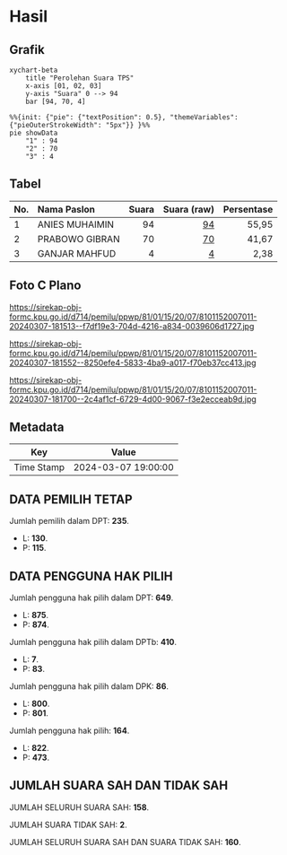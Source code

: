 # Hasil

## Grafik

```mermaid
xychart-beta
    title "Perolehan Suara TPS"
    x-axis [01, 02, 03]
    y-axis "Suara" 0 --> 94
    bar [94, 70, 4]
```

```mermaid
%%{init: {"pie": {"textPosition": 0.5}, "themeVariables": {"pieOuterStrokeWidth": "5px"}} }%%
pie showData
    "1" : 94
    "2" : 70
    "3" : 4
```

## Tabel

| No. | Nama Paslon    | Suara | Suara (raw) | Persentase |
|:--- |:-------------- | -----:| -----------:| ----------:|
| 1   | ANIES MUHAIMIN | 94    | [94][p-1]   | 55,95      |
| 2   | PRABOWO GIBRAN | 70    | [70][p-2]   | 41,67      |
| 3   | GANJAR MAHFUD  | 4     | [4][p-3]    | 2,38       |


[p-1]: https://github.com/gigit-pemilu/pemilu-2024-81-maluku/blob/main/pilpres/hitung-suara/sub/81-maluku/sub/01-maluku-tengah/sub/15-leihitu/sub/2007-ureng/sub/011-tps/sub/paslon-1.txt
[p-2]: https://github.com/gigit-pemilu/pemilu-2024-81-maluku/blob/main/pilpres/hitung-suara/sub/81-maluku/sub/01-maluku-tengah/sub/15-leihitu/sub/2007-ureng/sub/011-tps/sub/paslon-2.txt
[p-3]: https://github.com/gigit-pemilu/pemilu-2024-81-maluku/blob/main/pilpres/hitung-suara/sub/81-maluku/sub/01-maluku-tengah/sub/15-leihitu/sub/2007-ureng/sub/011-tps/sub/paslon-3.txt

## Foto C Plano

https://sirekap-obj-formc.kpu.go.id/d714/pemilu/ppwp/81/01/15/20/07/8101152007011-20240307-181513--f7df19e3-704d-4216-a834-0039606d1727.jpg

https://sirekap-obj-formc.kpu.go.id/d714/pemilu/ppwp/81/01/15/20/07/8101152007011-20240307-181552--8250efe4-5833-4ba9-a017-f70eb37cc413.jpg

https://sirekap-obj-formc.kpu.go.id/d714/pemilu/ppwp/81/01/15/20/07/8101152007011-20240307-181700--2c4af1cf-6729-4d00-9067-f3e2ecceab9d.jpg


## Metadata

| Key        | Value               |
| ---------- | ------------------- |
| Time Stamp | 2024-03-07 19:00:00 |


## DATA PEMILIH TETAP

Jumlah pemilih dalam DPT: **235**.
 * L: **130**.
 * P: **115**.

## DATA PENGGUNA HAK PILIH

Jumlah pengguna hak pilih dalam DPT: **649**.
 * L: **875**.
 * P: **874**.

Jumlah pengguna hak pilih dalam DPTb: **410**.
 * L: **7**.
 * P: **83**.

Jumlah pengguna hak pilih dalam DPK: **86**.
 * L: **800**.
 * P: **801**.

Jumlah pengguna hak pilih: **164**.
 * L: **822**.
 * P: **473**.

## JUMLAH SUARA SAH DAN TIDAK SAH

JUMLAH SELURUH SUARA SAH: **158**.

JUMLAH SUARA TIDAK SAH: **2**.

JUMLAH SELURUH SUARA SAH DAN SUARA TIDAK SAH: **160**.


